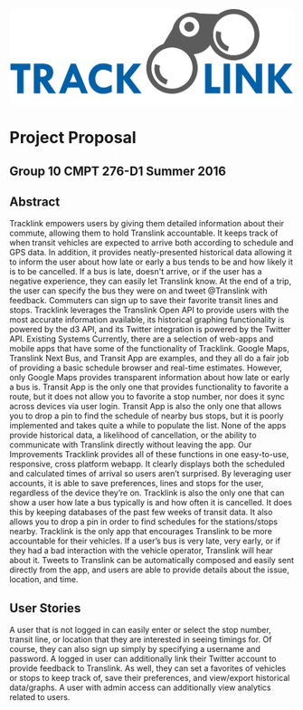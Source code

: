![Logo](images/logo.png)
# Project Proposal
Group 10
CMPT 276-D1
Summer 2016
---
## Abstract
Tracklink empowers users by giving them detailed information about their commute, allowing them to hold Translink accountable. It keeps track of when transit vehicles are expected to arrive both according to schedule and GPS data. In addition, it provides neatly-presented historical data allowing it to inform the user about how late or early a bus tends to be and how likely it is to be cancelled. If a bus is late, doesn't arrive, or if the user has a negative experience, they can easily let Translink know. At the end of a trip, the user can specify the bus they were on and tweet @Translink with feedback. Commuters can sign up to save their favorite transit lines and stops. Tracklink leverages the Translink Open API to provide users with the most accurate information available, its historical graphing functionality is powered by the d3 API, and its Twitter integration is powered by the Twitter API.
Existing Systems
Currently, there are a selection of web-apps and mobile apps that have some of the functionality of Tracklink. Google Maps, Translink Next Bus, and Transit App are examples, and they all do a fair job of providing a basic schedule browser and real-time estimates. However, only Google Maps provides transparent information about how late or early a bus is. Transit App is the only one that provides functionality to favorite a route, but it does not allow you to favorite a stop number, nor does it sync across devices via user login. Transit App is also the only one that allows you to drop a pin to find the schedule of nearby bus stops, but it is poorly implemented and takes quite a while to populate the list. None of the apps provide historical data, a likelihood of cancellation, or the ability to communicate with Translink directly without leaving the app.
Our Improvements
Tracklink provides all of these functions in one easy-to-use, responsive, cross platform webapp. It clearly displays both the scheduled and calculated times of arrival so users aren’t surprised. By leveraging user accounts, it is able to save preferences, lines and stops for the user, regardless of the device they’re on. Tracklink is also the only one that can show a user how late a bus typically is and how often it is cancelled.  It does this by keeping databases of the past few weeks of transit data. It also allows you to drop a pin in order to find schedules for the stations/stops nearby. Tracklink is the only app that encourages Translink to be more accountable for their vehicles. If a user’s bus is very late, very early, or if they had a bad interaction with the vehicle operator, Translink will hear about it. Tweets to Translink can be automatically composed and easily sent directly from the app, and users are able to provide details about the issue, location, and time.
## User Stories
A user that is not logged in can easily enter or select the stop number, transit line, or location that they are interested in seeing timings for. Of course, they can also sign up simply by specifying a username and password. 
A logged in user can additionally link their Twitter account to provide feedback to Translink. As well, they can set a favorites of vehicles or stops to keep track of, save their preferences, and view/export historical data/graphs. 
A user with admin access can additionally view analytics related to users.

